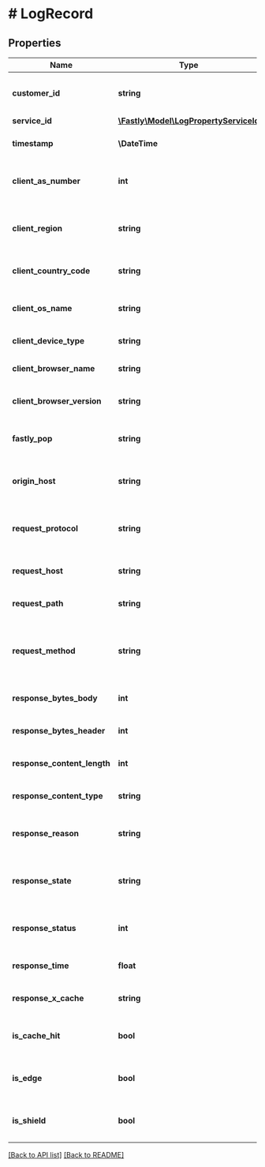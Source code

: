 # # LogRecord

## Properties

Name | Type | Description | Notes
------------ | ------------- | ------------- | -------------
**customer_id** | **string** | The ID of the Fastly customer that owns the service. | [optional] [readonly] 
**service_id** | [**\Fastly\Model\LogPropertyServiceId**](LogPropertyServiceId.md) |  | [optional] 
**timestamp** | **\DateTime** | Timestamp of the request in ISO 8601 format. | [optional] 
**client_as_number** | **int** | The autonomous system (AS) number of the client. | [optional] [readonly] 
**client_region** | **string** | The client&#39;s country subdivision code as found in ISO 3166-2. | [optional] [readonly] 
**client_country_code** | **string** | The two-letter ISO 3166-1 country code for the client. | [optional] [readonly] 
**client_os_name** | **string** | The name of the operating system installed on the client device. | [optional] [readonly] 
**client_device_type** | **string** | The type of the client&#39;s device. | [optional] [readonly] 
**client_browser_name** | **string** | The name of the browser in use on the client device. | [optional] [readonly] 
**client_browser_version** | **string** | The version of the browser in use on client device. | [optional] [readonly] 
**fastly_pop** | **string** | The name of the Fastly POP that served this request. | [optional] [readonly] 
**origin_host** | **string** | The name of the origin host that served this request. | [optional] [readonly] 
**request_protocol** | **string** | HTTP protocol version in use for this request. For example, HTTP/1.1. | [optional] [readonly] 
**request_host** | **string** | The name of the request host used for this request. | [optional] [readonly] 
**request_path** | **string** | The URL path supplied for this request. | [optional] [readonly] 
**request_method** | **string** | HTTP method sent by the client such as \&quot;GET\&quot; or \&quot;POST\&quot;. | [optional] [readonly] 
**response_bytes_body** | **int** | Body bytes sent to the client in the response. | [optional] [readonly] 
**response_bytes_header** | **int** | Header bytes sent to the client in the response. | [optional] [readonly] 
**response_content_length** | **int** | Total bytes sent to the client in the response. | [optional] [readonly] 
**response_content_type** | **string** | The content type of the response sent to the client. | [optional] [readonly] 
**response_reason** | **string** | The HTTP reason phrase returned for this request, if any. | [optional] [readonly] 
**response_state** | **string** | The state of the request with optional suffixes describing special cases. | [optional] [readonly] 
**response_status** | **int** | The HTTP response code returned for this request. | [optional] [readonly] 
**response_time** | **float** | The time since the request started in seconds. | [optional] [readonly] 
**response_x_cache** | **string** | Indicates whether the request was a HIT or a MISS. | [optional] [readonly] 
**is_cache_hit** | **bool** | Indicates whether this request was fulfilled from cache. | [optional] [readonly] 
**is_edge** | **bool** | Indicates whether the request was handled by a Fastly edge POP. | [optional] [readonly] 
**is_shield** | **bool** | Indicates whether the request was handled by a Fastly shield POP. | [optional] [readonly] 


[[Back to API list]](../../README.md#endpoints) [[Back to README]](../../README.md)
